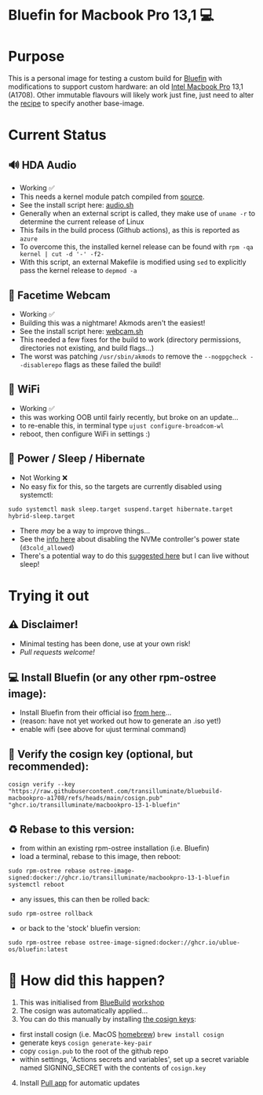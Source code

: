 # Bluefin for Macbook Pro 13,1 💻

# Purpose

This is a personal image for testing a custom build for [Bluefin](https://projectbluefin.io/) with modifications to support custom hardware: an old [Intel Macbook Pro](https://support.apple.com/en-us/111951) 13,1 (A1708). Other immutable flavours will likely work just fine, just need to alter the [recipe](https://github.com/transilluminate/bluebuild-macbookpro-a1708/blob/main/recipes/macbookpro-13-1-bluefin.yml) to specify another base-image.

# Current Status

## 🔊 HDA Audio

- Working ✅
- This needs a kernel module patch compiled from [source](https://github.com/davidjo/snd_hda_macbookpro).
- See the install script here: [audio.sh](https://github.com/transilluminate/bluebuild-macbookpro-a1708/blob/main/files/scripts/audio.sh)
- Generally when an external script is called, they make use of `uname -r` to determine the current release of Linux
- This fails in the build process (Github actions), as this is reported as `azure`
- To overcome this, the installed kernel release can be found with `rpm -qa kernel | cut -d '-' -f2-`
- With this script, an external Makefile is modified using `sed` to explicitly pass the kernel release to `depmod -a`
  
## 📸 Facetime Webcam

- Working ✅
- Building this was a nightmare! Akmods aren't the easiest!
- See the install script here: [webcam.sh](https://github.com/transilluminate/bluebuild-macbookpro-a1708/blob/main/files/scripts/webcam.sh)
- This needed a few fixes for the build to work (directory permissions, directories not existing, and build flags...)
- The worst was patching `/usr/sbin/akmods` to remove the `--nogpgcheck --disablerepo` flags as these failed the build!

## 🛜 WiFi

- Working ✅
- this was working OOB until fairly recently, but broke on an update...
- to re-enable this, in terminal type `ujust configure-broadcom-wl`
- reboot, then configure WiFi in settings :)

## 🔋 Power / Sleep / Hibernate

- Not Working ❌
- No easy fix for this, so the targets are currently disabled using systemctl:
```
sudo systemctl mask sleep.target suspend.target hibernate.target hybrid-sleep.target
```
- There _may_ be a way to improve things...
- See the [info here](https://github.com/Dunedan/mbp-2016-linux?tab=readme-ov-file#suspend--hibernation) about disabling the NVMe controller's power state (`d3cold_allowed`)
- There's a potential way to do this [suggested here](https://github.com/transilluminate/bluebuild-macbookpro-a1708/blob/main/files/scripts/disable_sleep.sh) but I can live without sleep!

# Trying it out

## ⚠️ Disclaimer!

- Minimal testing has been done, use at your own risk!
- *Pull requests welcome!*

## 💻 Install Bluefin (or any other rpm-ostree image):

- Install Bluefin from their official iso [from here](https://projectbluefin.io/)...
- (reason: have not yet worked out how to generate an .iso yet!)
- enable wifi (see above for ujust terminal command)

## 🔐 Verify the cosign key (optional, but recommended):
```
cosign verify --key "https://raw.githubusercontent.com/transilluminate/bluebuild-macbookpro-a1708/refs/heads/main/cosign.pub" "ghcr.io/transilluminate/macbookpro-13-1-bluefin"
```
## ♻️ Rebase to this version:

- from within an existing rpm-ostree installation (i.e. Bluefin)
- load a terminal, rebase to this image, then reboot:
```
sudo rpm-ostree rebase ostree-image-signed:docker://ghcr.io/transilluminate/macbookpro-13-1-bluefin
systemctl reboot
```
- any issues, this can then be rolled back:
```
sudo rpm-ostree rollback
```
- or back to the 'stock' bluefin version:
```
sudo rpm-ostree rebase ostree-image-signed:docker://ghcr.io/ublue-os/bluefin:latest
```
# 🦖 How did this happen?

1. This was initialised from [BlueBuild](https://blue-build.org/) [workshop](https://workshop.blue-build.org/)
2. The cosign was automatically applied...
3. You can do this manually by installing [the cosign keys](https://github.com/ublue-os/image-template?tab=readme-ov-file#container-signing):
- first install cosign (i.e. MacOS [homebrew](https://brew.sh/)) `brew install cosign`
- generate keys `cosign generate-key-pair`
- copy `cosign.pub` to the root of the github repo
- within settings, 'Actions secrets and variables', set up a secret variable named SIGNING_SECRET with the contents of `cosign.key`
4. Install [Pull app](https://github.com/apps/pull) for automatic updates
